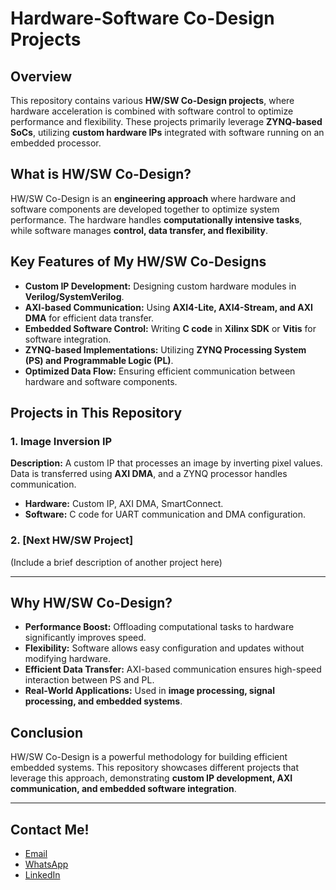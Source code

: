 # **Hardware-Software Co-Design Projects**  

## **Overview**  
This repository contains various **HW/SW Co-Design projects**, where hardware acceleration is combined with software control to optimize performance and flexibility. These projects primarily leverage **ZYNQ-based SoCs**, utilizing **custom hardware IPs** integrated with software running on an embedded processor.

## **What is HW/SW Co-Design?**  
HW/SW Co-Design is an **engineering approach** where hardware and software components are developed together to optimize system performance. The hardware handles **computationally intensive tasks**, while software manages **control, data transfer, and flexibility**.

## **Key Features of My HW/SW Co-Designs**  
- **Custom IP Development:** Designing custom hardware modules in **Verilog/SystemVerilog**.  
- **AXI-based Communication:** Using **AXI4-Lite, AXI4-Stream, and AXI DMA** for efficient data transfer.  
- **Embedded Software Control:** Writing **C code** in **Xilinx SDK** or **Vitis** for software integration.  
- **ZYNQ-based Implementations:** Utilizing **ZYNQ Processing System (PS) and Programmable Logic (PL)**.  
- **Optimized Data Flow:** Ensuring efficient communication between hardware and software components.  

## **Projects in This Repository**  
### **1. Image Inversion IP**  
**Description:** A custom IP that processes an image by inverting pixel values. Data is transferred using **AXI DMA**, and a ZYNQ processor handles communication.  
- **Hardware:** Custom IP, AXI DMA, SmartConnect.  
- **Software:** C code for UART communication and DMA configuration.  

### **2. [Next HW/SW Project]**  
(Include a brief description of another project here)  

---

## **Why HW/SW Co-Design?**  
- **Performance Boost:** Offloading computational tasks to hardware significantly improves speed.  
- **Flexibility:** Software allows easy configuration and updates without modifying hardware.  
- **Efficient Data Transfer:** AXI-based communication ensures high-speed interaction between PS and PL.  
- **Real-World Applications:** Used in **image processing, signal processing, and embedded systems**.  

## **Conclusion**  
HW/SW Co-Design is a powerful methodology for building efficient embedded systems. This repository showcases different projects that leverage this approach, demonstrating **custom IP development, AXI communication, and embedded software integration**.

---

## Contact Me!

- [Email](mailto:Mohamed_Hussein2100924@outlook.com)
- [WhatsApp](https://wa.me/+2001097685797)
- [LinkedIn](https://www.linkedin.com/in/mohamed-hussein-274337231)
